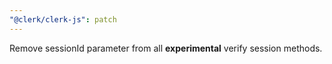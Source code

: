 ```yaml
---
"@clerk/clerk-js": patch
---
```


Remove sessionId parameter from all **experimental** verify session methods.
